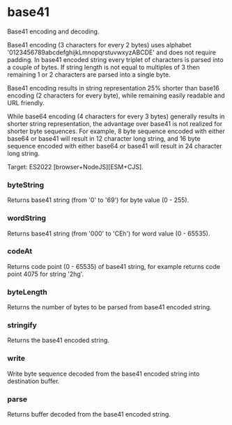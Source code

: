 # base41
Base41 encoding and decoding.

Base41 encoding (3 characters for every 2 bytes) uses alphabet '0123456789abcdefghijkLmnopqrstuvwxyzABCDE' and does not require padding.
In base41 encoded string every triplet of characters is parsed into a couple of bytes.
If string length is not equal to multiples of 3 then remaining 1 or 2 characters are parsed into a single byte.

Base41 encoding results in string representation 25% shorter than base16 encoding (2 characters for every byte),
 while remaining easily readable and URL friendly.

While base64 encoding (4 characters for every 3 bytes) generally results in shorter string representation,
 the advantage over base41 is not realized for shorter byte sequences.
For example, 8 byte sequence encoded with either base64 or base41 will result in 12 character long string,
 and 16 byte sequence encoded with either base64 or base41 will result in 24 character long string.

Target: ES2022 [browser+NodeJS][ESM+CJS].

### byteString
Returns base41 string (from '0' to '69') for byte value (0 - 255).

### wordString
Returns base41 string (from '000' to 'CEh') for word value (0 - 65535).

### codeAt
Returns code point (0 - 65535) of base41 string, for example returns code point 4075 for string '2hg'.

### byteLength
Returns the number of bytes to be parsed from base41 encoded string.

### stringify
Returns the base41 encoded string.

### write
Write byte sequence decoded from the base41 encoded string into destination buffer.

### parse
Returns buffer decoded from the base41 encoded string.

